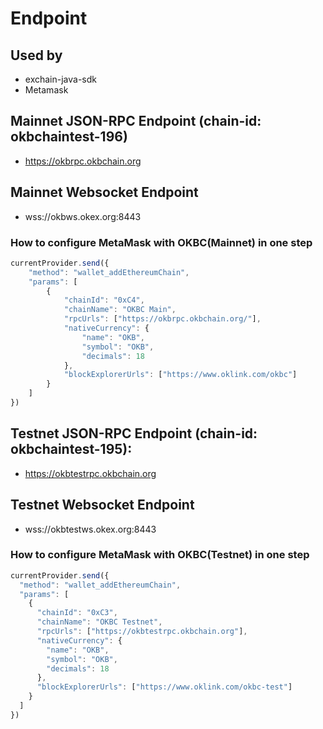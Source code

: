 # Endpoint

## Used by
- exchain-java-sdk
- Metamask

## Mainnet JSON-RPC Endpoint (chain-id: okbchaintest-196)
- https://okbrpc.okbchain.org

## Mainnet Websocket Endpoint
- wss://okbws.okex.org:8443

### How to configure MetaMask with OKBC(Mainnet) in one step

```javascript
currentProvider.send({
    "method": "wallet_addEthereumChain",
    "params": [
        {
            "chainId": "0xC4",
            "chainName": "OKBC Main",
            "rpcUrls": ["https://okbrpc.okbchain.org/"],
            "nativeCurrency": {
                "name": "OKB",
                "symbol": "OKB",
                "decimals": 18
            },
            "blockExplorerUrls": ["https://www.oklink.com/okbc"]
        }
    ]
})
```

## Testnet JSON-RPC Endpoint (chain-id: okbchaintest-195):
- https://okbtestrpc.okbchain.org

## Testnet Websocket Endpoint
- wss://okbtestws.okex.org:8443

### How to configure MetaMask with OKBC(Testnet) in one step

```javascript
currentProvider.send({
  "method": "wallet_addEthereumChain",
  "params": [
    {
      "chainId": "0xC3",
      "chainName": "OKBC Testnet",
      "rpcUrls": ["https://okbtestrpc.okbchain.org"],
      "nativeCurrency": {
        "name": "OKB",
        "symbol": "OKB",
        "decimals": 18
      },
      "blockExplorerUrls": ["https://www.oklink.com/okbc-test"]
    }
  ]
})
```





